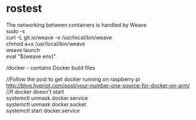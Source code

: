 # rostest

The networking between containers is handled by Weave<br>
sudo -s<br>
curl -L git.io/weave -o /usr/local/bin/weave<br>
chmod a+x /usr/local/bin/weave<br>
weave launch<br>
eval "$(weave env)"<br>


/docker - contains Docker build files

//Follow the post to get docker running on raspberry pi<br>
http://blog.hypriot.com/post/your-number-one-source-for-docker-on-arm/<br>
//If docker doesn't start<br>
systemctl unmask docker.service<br>
systemctl unmask docker.socket<br>
systemctl start docker.service<br>
